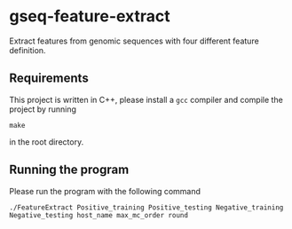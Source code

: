 # gseq-feature-extract
Extract features from genomic sequences with four different feature definition.

## Requirements
This project is written in C++, please install a `gcc` compiler and compile the project by running 

```
make
```

in the root directory.

## Running the program
Please run the program with the following command

```
./FeatureExtract Positive_training Positive_testing Negative_training Negative_testing host_name max_mc_order round
```
